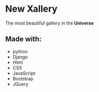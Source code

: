 # New Xallery
The most beautiful gallery in the **Universe**

## Made with:
- python
- Django
- Html
- CSS
- JavaScript
- Bootstrap
- JQuery

